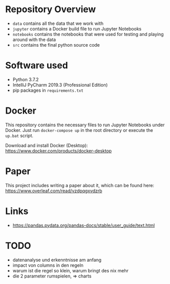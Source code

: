 # Repository Overview
* `data` contains all the data that we work with
* `jupyter` contains a Docker build file to run Jupyter Notebooks
* `notebooks` contains the notebooks that were used for testing and playing around with the data
* `src` contains the final python source code

# Software used
* Python 3.7.2
* IntelliJ PyCharm 2019.3 (Professional Edition)
* pip packages in `requirements.txt`

# Docker
This repository contains the necessary files to run Jupyter Notebooks under Docker.
Just run `docker-compose up` in the root directory or execute the `up.bat` script.

Download and install Docker (Desktop): <https://www.docker.com/products/docker-desktop>

# Paper
This project includes writing a paper about it, which can be found here: <https://www.overleaf.com/read/vzdpqgxvdzrb>

# Links
* <https://pandas.pydata.org/pandas-docs/stable/user_guide/text.html>



# TODO
* datenanalyse und erkenntnisse am anfang
* impact von columns in den regeln
* warum ist die regel so klein, warum bringt des nix mehr
* die 2 parameter rumspielen, => charts
